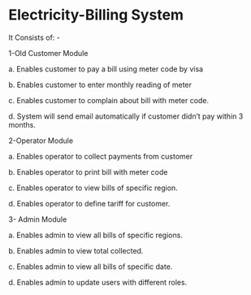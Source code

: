 # Electricity-Billing System
It Consists of: -

1-Old Customer Module

a. Enables customer to pay a bill using meter code by visa  

b. Enables customer to enter monthly reading of meter 

c. Enables customer to complain about bill with meter code. 

d. System will send email automatically if customer didn’t pay within 3 months.


2-Operator Module 

a. Enables operator to collect payments from customer 

b. Enables operator to print bill with meter code 

c. Enables operator to view bills of specific region.

d. Enables operator to define tariff for customer.  


3- Admin Module 

a. Enables admin to view all bills of specific regions. 

b. Enables admin to view total collected. 

c. Enables admin to view all bills of specific date. 

d. Enables admin to update users with different roles.

